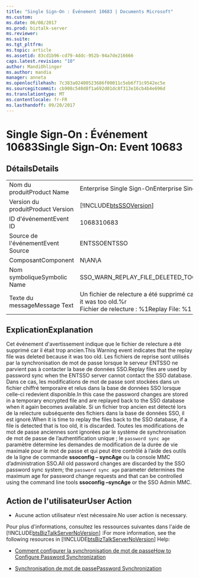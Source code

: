 ```yaml
---
title: "Single Sign-On : Événement 10683 | Documents Microsoft"
ms.custom: 
ms.date: 06/08/2017
ms.prod: biztalk-server
ms.reviewer: 
ms.suite: 
ms.tgt_pltfrm: 
ms.topic: article
ms.assetid: 83cd1b96-cd79-4ddc-952b-94a7de216666
caps.latest.revision: "10"
author: MandiOhlinger
ms.author: mandia
manager: anneta
ms.openlocfilehash: 7c383a02400523686f00011c5eb6f71c9542ec5e
ms.sourcegitcommit: cb908c540d8f1a692d01dc8f313e16cb4b4e696d
ms.translationtype: MT
ms.contentlocale: fr-FR
ms.lasthandoff: 09/20/2017
---
```

# <a name="single-sign-on-event-10683"></a><span data-ttu-id="34af0-102">Single Sign-On : Événement 10683</span><span class="sxs-lookup"><span data-stu-id="34af0-102">Single Sign-On: Event 10683</span></span>
## <a name="details"></a><span data-ttu-id="34af0-103">Détails</span><span class="sxs-lookup"><span data-stu-id="34af0-103">Details</span></span>  
  
|||  
|-|-|  
|<span data-ttu-id="34af0-104">Nom du produit</span><span class="sxs-lookup"><span data-stu-id="34af0-104">Product Name</span></span>|<span data-ttu-id="34af0-105">Enterprise Single Sign-On</span><span class="sxs-lookup"><span data-stu-id="34af0-105">Enterprise Single Sign-On</span></span>|  
|<span data-ttu-id="34af0-106">Version du produit</span><span class="sxs-lookup"><span data-stu-id="34af0-106">Product Version</span></span>|[!INCLUDE[btsSSOVersion](../includes/btsssoversion-md.md)]|  
|<span data-ttu-id="34af0-107">ID d'événement</span><span class="sxs-lookup"><span data-stu-id="34af0-107">Event ID</span></span>|<span data-ttu-id="34af0-108">10683</span><span class="sxs-lookup"><span data-stu-id="34af0-108">10683</span></span>|  
|<span data-ttu-id="34af0-109">Source de l'événement</span><span class="sxs-lookup"><span data-stu-id="34af0-109">Event Source</span></span>|<span data-ttu-id="34af0-110">ENTSSO</span><span class="sxs-lookup"><span data-stu-id="34af0-110">ENTSSO</span></span>|  
|<span data-ttu-id="34af0-111">Composant</span><span class="sxs-lookup"><span data-stu-id="34af0-111">Component</span></span>|<span data-ttu-id="34af0-112">N\A</span><span class="sxs-lookup"><span data-stu-id="34af0-112">N\A</span></span>|  
|<span data-ttu-id="34af0-113">Nom symbolique</span><span class="sxs-lookup"><span data-stu-id="34af0-113">Symbolic Name</span></span>|<span data-ttu-id="34af0-114">SSO_WARN_REPLAY_FILE_DELETED_TOO_OLD</span><span class="sxs-lookup"><span data-stu-id="34af0-114">SSO_WARN_REPLAY_FILE_DELETED_TOO_OLD</span></span>|  
|<span data-ttu-id="34af0-115">Texte du message</span><span class="sxs-lookup"><span data-stu-id="34af0-115">Message Text</span></span>|<span data-ttu-id="34af0-116">Un fichier de relecture a été supprimé car il était trop old.%r</span><span class="sxs-lookup"><span data-stu-id="34af0-116">A replay file was deleted because it was too old.%r</span></span><br /><span data-ttu-id="34af0-117">Fichier de relecture : %1</span><span class="sxs-lookup"><span data-stu-id="34af0-117">Replay File: %1</span></span>|  
  
## <a name="explanation"></a><span data-ttu-id="34af0-118">Explication</span><span class="sxs-lookup"><span data-stu-id="34af0-118">Explanation</span></span>  
 <span data-ttu-id="34af0-119">Cet événement d'avertissement indique que le fichier de relecture a été supprimé car il était trop ancien.</span><span class="sxs-lookup"><span data-stu-id="34af0-119">This Warning event indicates that the replay file was deleted because it was too old.</span></span> <span data-ttu-id="34af0-120">Les fichiers de reprise sont utilisés par la synchronisation de mot de passe lorsque le serveur ENTSSO ne parvient pas à contacter la base de données SSO.</span><span class="sxs-lookup"><span data-stu-id="34af0-120">Replay files are used by password sync when the ENTSSO server cannot contact the SSO database.</span></span> <span data-ttu-id="34af0-121">Dans ce cas, les modifications de mot de passe sont stockées dans un fichier chiffré temporaire et relus dans la base de données SSO lorsque celle-ci redevient disponible.</span><span class="sxs-lookup"><span data-stu-id="34af0-121">In this case the password changes are stored in a temporary encrypted file and are replayed back to the SSO database when it again becomes available.</span></span> <span data-ttu-id="34af0-122">Si un fichier trop ancien est détecté lors de la relecture subséquente des fichiers dans la base de données SSO, il est ignoré.</span><span class="sxs-lookup"><span data-stu-id="34af0-122">When it is time to replay the files back to the SSO database, if a file is detected that is too old, it is discarded.</span></span> <span data-ttu-id="34af0-123">Toutes les modifications de mot de passe anciennes sont ignorées par le système de synchronisation de mot de passe de l’authentification unique ; le `password sync age` paramètre détermine les demandes de modification de la durée de vie maximale pour le mot de passe et qui peut être contrôlé à l’aide des outils de la ligne de commande **ssoconfig – syncAge** ou la console MMC d’administration SSO.</span><span class="sxs-lookup"><span data-stu-id="34af0-123">All old password changes are discarded by the SSO password sync system; the `password sync age` parameter determines the maximum age for password change requests and that can be controlled using the command line tools **ssoconfig –syncAge** or the SSO Admin MMC.</span></span>  
  
## <a name="user-action"></a><span data-ttu-id="34af0-124">Action de l'utilisateur</span><span class="sxs-lookup"><span data-stu-id="34af0-124">User Action</span></span>  
  
-   <span data-ttu-id="34af0-125">Aucune action utilisateur n’est nécessaire.</span><span class="sxs-lookup"><span data-stu-id="34af0-125">No user action is necessary.</span></span>  
  
 <span data-ttu-id="34af0-126">Pour plus d'informations, consultez les ressources suivantes dans l'aide de [!INCLUDE[btsBizTalkServerNoVersion](../includes/btsbiztalkservernoversion-md.md)] :</span><span class="sxs-lookup"><span data-stu-id="34af0-126">For more information, see the following resources in [!INCLUDE[btsBizTalkServerNoVersion](../includes/btsbiztalkservernoversion-md.md)] Help:</span></span>  
  
-   [<span data-ttu-id="34af0-127">Comment configurer la synchronisation de mot de passe</span><span class="sxs-lookup"><span data-stu-id="34af0-127">How to Configure Password Synchronization</span></span>](../core/how-to-configure-password-synchronization.md)  
  
-   [<span data-ttu-id="34af0-128">Synchronisation de mot de passe</span><span class="sxs-lookup"><span data-stu-id="34af0-128">Password Synchronization</span></span>](../core/password-synchronization2.md)